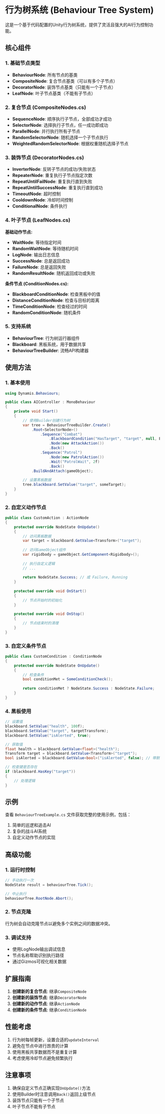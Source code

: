 ﻿# 行为树系统 (Behaviour Tree System)

这是一个基于代码配置的Unity行为树系统，提供了灵活且强大的AI行为控制功能。

## 核心组件

### 1. 基础节点类型

- **BehaviourNode**: 所有节点的基类
- **CompositeNode**: 复合节点基类（可以有多个子节点）
- **DecoratorNode**: 装饰节点基类（只能有一个子节点）
- **LeafNode**: 叶子节点基类（不能有子节点）

### 2. 复合节点 (CompositeNodes.cs)

- **SequenceNode**: 顺序执行子节点，全部成功才成功
- **SelectorNode**: 选择执行子节点，任一成功即成功
- **ParallelNode**: 并行执行所有子节点
- **RandomSelectorNode**: 随机选择一个子节点执行
- **WeightedRandomSelectorNode**: 根据权重随机选择子节点

### 3. 装饰节点 (DecoratorNodes.cs)

- **InverterNode**: 反转子节点的成功/失败状态
- **RepeaterNode**: 重复执行子节点指定次数
- **RepeatUntilFailNode**: 重复执行直到失败
- **RepeatUntilSuccessNode**: 重复执行直到成功
- **TimeoutNode**: 超时控制
- **CooldownNode**: 冷却时间控制
- **ConditionalNode**: 条件执行

### 4. 叶子节点 (LeafNodes.cs)

**基础动作节点:**
- **WaitNode**: 等待指定时间
- **RandomWaitNode**: 等待随机时间
- **LogNode**: 输出日志信息
- **SuccessNode**: 总是返回成功
- **FailureNode**: 总是返回失败
- **RandomResultNode**: 随机返回成功或失败

**条件节点 (ConditionNodes.cs):**
- **BlackboardConditionNode**: 检查黑板中的值
- **DistanceConditionNode**: 检查与目标的距离
- **TimeConditionNode**: 检查经过的时间
- **RandomConditionNode**: 随机条件

### 5. 支持系统

- **BehaviourTree**: 行为树运行器组件
- **Blackboard**: 黑板系统，用于数据共享
- **BehaviourTreeBuilder**: 流畅API构建器

## 使用方法

### 1. 基本使用

```csharp
using Dynamis.Behaviours;

public class AIController : MonoBehaviour
{
    private void Start()
    {
        // 使用Builder创建行为树
        var tree = BehaviourTreeBuilder.Create()
            .Root<SelectorNode>()
                .Sequence("Combat")
                    .BlackboardCondition("HasTarget", "target", null, BlackboardConditionNode.CompareType.NotEquals)
                    .Node(new AttackAction())
                    .Back()
                .Sequence("Patrol")
                    .Node(new PatrolAction())
                    .Wait("PatrolWait", 2f)
                    .Back()
            .BuildAndAttach(gameObject);
            
        // 设置黑板数据
        tree.blackboard.SetValue("target", someTarget);
    }
}
```

### 2. 自定义动作节点

```csharp
public class CustomAction : ActionNode
{
    protected override NodeState OnUpdate()
    {
        // 访问黑板数据
        var target = blackboard.GetValue<Transform>("target");
        
        // 访问GameObject组件
        var rigidbody = gameObject.GetComponent<Rigidbody>();
        
        // 执行自定义逻辑
        // ...
        
        return NodeState.Success; // 或 Failure, Running
    }
    
    protected override void OnStart()
    {
        // 节点开始时的初始化
    }
    
    protected override void OnStop()
    {
        // 节点结束时的清理
    }
}
```

### 3. 自定义条件节点

```csharp
public class CustomCondition : ConditionNode
{
    protected override NodeState OnUpdate()
    {
        // 检查条件
        bool conditionMet = SomeConditionCheck();
        
        return conditionMet ? NodeState.Success : NodeState.Failure;
    }
}
```

### 4. 黑板使用

```csharp
// 设置值
blackboard.SetValue("health", 100f);
blackboard.SetValue("target", targetTransform);
blackboard.SetValue("isAlerted", true);

// 获取值
float health = blackboard.GetValue<float>("health");
Transform target = blackboard.GetValue<Transform>("target");
bool isAlerted = blackboard.GetValue<bool>("isAlerted", false); // 带默认值

// 检查键是否存在
if (blackboard.HasKey("target"))
{
    // 处理逻辑
}
```

## 示例

查看 `BehaviourTreeExample.cs` 文件获取完整的使用示例，包括：

1. 简单的巡逻和追击AI
2. 复杂的战斗AI系统
3. 自定义动作节点的实现

## 高级功能

### 1. 运行时控制

```csharp
// 手动执行一次
NodeState result = behaviourTree.Tick();

// 中止执行
behaviourTree.RootNode.Abort();
```

### 2. 节点克隆

行为树会自动克隆节点以避免多个实例之间的数据冲突。

### 3. 调试支持

- 使用LogNode输出调试信息
- 节点名称帮助识别执行路径
- 通过Gizmos可视化相关数据

## 扩展指南

1. **创建新的复合节点**: 继承`CompositeNode`
2. **创建新的装饰节点**: 继承`DecoratorNode`
3. **创建新的动作节点**: 继承`ActionNode`
4. **创建新的条件节点**: 继承`ConditionNode`

## 性能考虑

1. 行为树每帧更新，设置合适的`updateInterval`
2. 避免在节点中进行昂贵的计算
3. 使用黑板共享数据而不是重复计算
4. 考虑使用冷却节点避免频繁执行

## 注意事项

1. 确保自定义节点正确实现`OnUpdate()`方法
2. 使用Builder时注意调用`Back()`返回上级节点
3. 装饰节点只能有一个子节点
4. 叶子节点不能有子节点
